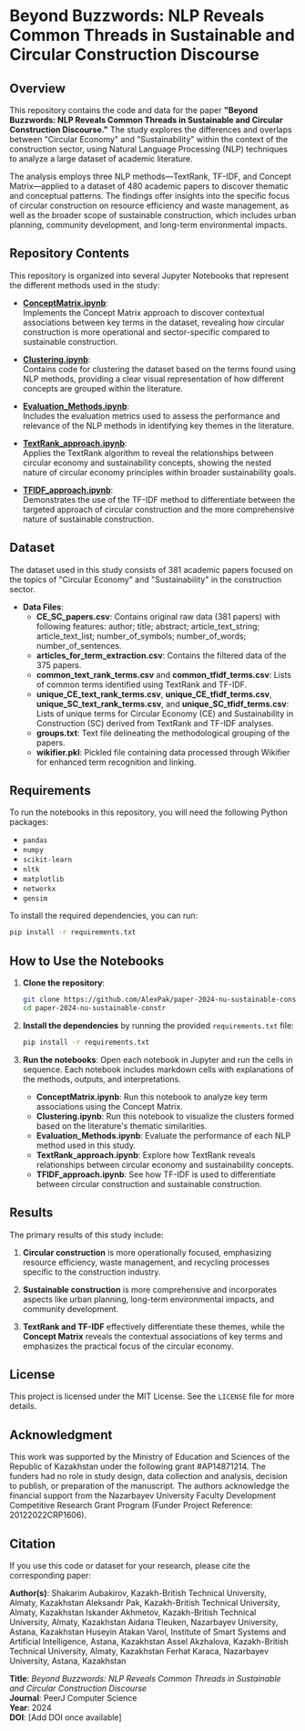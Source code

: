 # Beyond Buzzwords: NLP Reveals Common Threads in Sustainable and Circular Construction Discourse

## Overview
This repository contains the code and data for the paper **"Beyond Buzzwords: NLP Reveals Common Threads in Sustainable and Circular Construction Discourse."** The study explores the differences and overlaps between "Circular Economy" and "Sustainability" within the context of the construction sector, using Natural Language Processing (NLP) techniques to analyze a large dataset of academic literature. 

The analysis employs three NLP methods—TextRank, TF-IDF, and Concept Matrix—applied to a dataset of 480 academic papers to discover thematic and conceptual patterns. The findings offer insights into the specific focus of circular construction on resource efficiency and waste management, as well as the broader scope of sustainable construction, which includes urban planning, community development, and long-term environmental impacts.

## Repository Contents

This repository is organized into several Jupyter Notebooks that represent the different methods used in the study:

- **[ConceptMatrix.ipynb](./notebook/ConceptMatrix.ipynb)**:  
  Implements the Concept Matrix approach to discover contextual associations between key terms in the dataset, revealing how circular construction is more operational and sector-specific compared to sustainable construction.

- **[Clustering.ipynb](./notebook/Clustering.ipynb)**:  
  Contains code for clustering the dataset based on the terms found using NLP methods, providing a clear visual representation of how different concepts are grouped within the literature.

- **[Evaluation_Methods.ipynb](./notebook/Evaluation_Methods.ipynb)**:  
  Includes the evaluation metrics used to assess the performance and relevance of the NLP methods in identifying key themes in the literature.

- **[TextRank_approach.ipynb](./notebook/TextRank_approach.ipynb)**:  
  Applies the TextRank algorithm to reveal the relationships between circular economy and sustainability concepts, showing the nested nature of circular economy principles within broader sustainability goals.

- **[TFIDF_approach.ipynb](./notebook/TFIDF_approach.ipynb)**:  
  Demonstrates the use of the TF-IDF method to differentiate between the targeted approach of circular construction and the more comprehensive nature of sustainable construction.

## Dataset

The dataset used in this study consists of 381 academic papers focused on the topics of "Circular Economy" and "Sustainability" in the construction sector. 

- **Data Files**:
  - **CE_SC_papers.csv**: Contains original raw data (381 papers) with following features: author; title; abstract; article_text_string; article_text_list; number_of_symbols; number_of_words; number_of_sentences.
  - **articles_for_term_extraction.csv**: Contains the filtered data of the 375 papers.
  - **common_text_rank_terms.csv** and **common_tfidf_terms.csv**: Lists of common terms identified using TextRank and TF-IDF.
  - **unique_CE_text_rank_terms.csv**, **unique_CE_tfidf_terms.csv**, **unique_SC_text_rank_terms.csv**, and **unique_SC_tfidf_terms.csv**: Lists of unique terms for Circular Economy (CE) and Sustainability in Construction (SC) derived from TextRank and TF-IDF analyses.
  - **groups.txt**: Text file delineating the methodological grouping of the papers.
  - **wikifier.pkl**: Pickled file containing data processed through Wikifier for enhanced term recognition and linking.

## Requirements

To run the notebooks in this repository, you will need the following Python packages:

- `pandas`
- `numpy`
- `scikit-learn`
- `nltk`
- `matplotlib`
- `networkx`
- `gensim`

To install the required dependencies, you can run:

```bash
pip install -r requirements.txt
```

## How to Use the Notebooks

1. **Clone the repository**:
   ```bash
   git clone https://github.com/AlexPak/paper-2024-nu-sustainable-constr.git
   cd paper-2024-nu-sustainable-constr
   ```

2. **Install the dependencies** by running the provided `requirements.txt` file:
   ```bash
   pip install -r requirements.txt
   ```

3. **Run the notebooks**:
   Open each notebook in Jupyter and run the cells in sequence. Each notebook includes markdown cells with explanations of the methods, outputs, and interpretations.

   - **ConceptMatrix.ipynb**: Run this notebook to analyze key term associations using the Concept Matrix.
   - **Clustering.ipynb**: Run this notebook to visualize the clusters formed based on the literature's thematic similarities.
   - **Evaluation_Methods.ipynb**: Evaluate the performance of each NLP method used in this study.
   - **TextRank_approach.ipynb**: Explore how TextRank reveals relationships between circular economy and sustainability concepts.
   - **TFIDF_approach.ipynb**: See how TF-IDF is used to differentiate between circular construction and sustainable construction.

## Results

The primary results of this study include:

1. **Circular construction** is more operationally focused, emphasizing resource efficiency, waste management, and recycling processes specific to the construction industry.
   
2. **Sustainable construction** is more comprehensive and incorporates aspects like urban planning, long-term environmental impacts, and community development.

3. **TextRank and TF-IDF** effectively differentiate these themes, while the **Concept Matrix** reveals the contextual associations of key terms and emphasizes the practical focus of the circular economy.

## License

This project is licensed under the MIT License. See the `LICENSE` file for more details.

## Acknowledgment
This work was supported by the Ministry of Education and Sciences of the Republic of Kazakhstan under the following grant #AP14871214. The funders had no role in study design, data collection and analysis, decision to publish, or preparation of the manuscript. The authors acknowledge the financial support from the Nazarbayev University Faculty Development Competitive Research Grant Program (Funder Project Reference: 20122022CRP1606).

## Citation

If you use this code or dataset for your research, please cite the corresponding paper:

**Author(s)**: 
Shakarim Aubakirov, Kazakh-British Technical University, Almaty, Kazakhstan
Aleksandr Pak, Kazakh-British Technical University, Almaty, Kazakhstan
Iskander Akhmetov, Kazakh-British Technical University, Almaty, Kazakhstan
Aidana Tleuken, Nazarbayev University, Astana, Kazakhstan
Huseyin Atakan Varol, Institute of Smart Systems and Artificial Intelligence, Astana, Kazakhstan
Assel Akzhalova, Kazakh-British Technical University, Almaty, Kazakhstan
Ferhat Karaca, Nazarbayev University, Astana, Kazakhstan
  
**Title**: *Beyond Buzzwords: NLP Reveals Common Threads in Sustainable and Circular Construction Discourse*  
**Journal**: PeerJ Computer Science  
**Year**: 2024  
**DOI**: [Add DOI once available]

